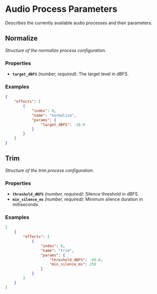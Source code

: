 Audio Process Parameters
========================

Describes the currently available audio processes and their parameters.

<!-- [BEGIN] Generated by documenttool/jsonschema_to_md.py -->
## Normalize

*Structure of the normalize process configuration.*

### Properties

- **`target_dBFS`** *(number, required)*: The target level in dBFS.
### Examples

  ```json
  {
      "effects": [
          {
              "index": 0,
              "name": "normalize",
              "params": {
                  "target_dBFS": -10.0
              }
          }
      ]
  }
  ```

## Trim

*Structure of the trim process configuration.*

### Properties

- **`threshold_dBFS`** *(number, required)*: Silence threshold in dBFS.
- **`min_silence_ms`** *(number, required)*: Minimum silence duration in milliseconds.
### Examples

  ```json
  [
      {
          "effects": [
              {
                  "index": 0,
                  "name": "trim",
                  "params": {
                      "threshold_dBFS": -60.0,
                      "min_silence_ms": 250
                  }
              }
          ]
      }
  ]
  ```

<!-- [END] Generated by documenttool/jsonschema_to_md.py -->
